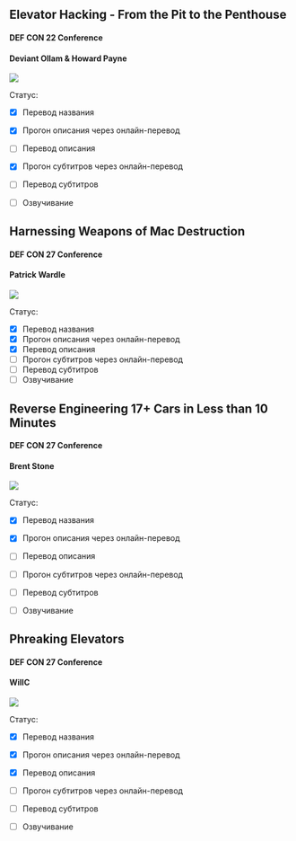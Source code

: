 ## Elevator Hacking - From the Pit to the Penthouse

#### DEF CON 22 Conference
#### Deviant Ollam & Howard Payne

[![](http://img.youtube.com/vi/oHf1vD5_b5I/0.jpg)](https://www.youtube.com/watch?v=oHf1vD5_b5I)

Статус:
- [x] Перевод названия
- [x] Прогон описания через онлайн-перевод
- [ ] Перевод описания
- [x] Прогон субтитров через онлайн-перевод
- [ ] Перевод субтитров
- [ ] Озвучивание


## Harnessing Weapons of Mac Destruction

#### DEF CON 27 Conference
#### Patrick Wardle

[![](http://img.youtube.com/vi/InL3YA_6P6s/0.jpg)](https://www.youtube.com/watch?v=InL3YA_6P6s)

Статус:
- [x] Перевод названия
- [x] Прогон описания через онлайн-перевод
- [x] Перевод описания
- [ ] Прогон субтитров через онлайн-перевод
- [ ] Перевод субтитров
- [ ] Озвучивание

## Reverse Engineering 17+ Cars in Less than 10 Minutes

#### DEF CON 27 Conference
#### Brent Stone

[![](http://img.youtube.com/vi/KkgxFplsTnM/0.jpg)](https://www.youtube.com/watch?v=KkgxFplsTnM)

Статус:
- [x] Перевод названия
- [x] Прогон описания через онлайн-перевод
- [ ] Перевод описания
- [ ] Прогон субтитров через онлайн-перевод
- [ ] Перевод субтитров
- [ ] Озвучивание


## Phreaking Elevators

#### DEF CON 27 Conference
#### WillC

[![](http://img.youtube.com/vi/NoZ7ujJhb3k/0.jpg)](https://www.youtube.com/watch?v=NoZ7ujJhb3k)

Статус:
- [x] Перевод названия
- [x] Прогон описания через онлайн-перевод
- [x] Перевод описания
- [ ] Прогон субтитров через онлайн-перевод
- [ ] Перевод субтитров
- [ ] Озвучивание


